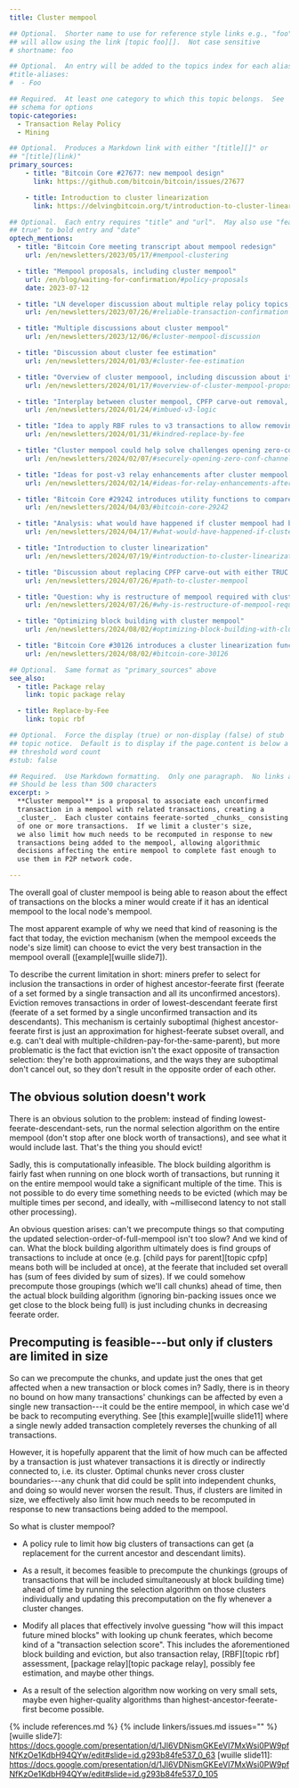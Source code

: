 ```yaml
---
title: Cluster mempool

## Optional.  Shorter name to use for reference style links e.g., "foo"
## will allow using the link [topic foo][].  Not case sensitive
# shortname: foo

## Optional.  An entry will be added to the topics index for each alias
#title-aliases:
#  - Foo

## Required.  At least one category to which this topic belongs.  See
## schema for options
topic-categories:
  - Transaction Relay Policy
  - Mining

## Optional.  Produces a Markdown link with either "[title][]" or
## "[title](link)"
primary_sources:
    - title: "Bitcoin Core #27677: new mempool design"
      link: https://github.com/bitcoin/bitcoin/issues/27677

    - title: Introduction to cluster linearization
      link: https://delvingbitcoin.org/t/introduction-to-cluster-linearization/1032

## Optional.  Each entry requires "title" and "url".  May also use "feature:
## true" to bold entry and "date"
optech_mentions:
  - title: "Bitcoin Core meeting transcript about mempool redesign"
    url: /en/newsletters/2023/05/17/#mempool-clustering

  - title: "Mempool proposals, including cluster mempool"
    url: /en/blog/waiting-for-confirmation/#policy-proposals
    date: 2023-07-12

  - title: "LN developer discussion about multiple relay policy topics, including cluster mempool"
    url: /en/newsletters/2023/07/26/#reliable-transaction-confirmation

  - title: "Multiple discussions about cluster mempool"
    url: /en/newsletters/2023/12/06/#cluster-mempool-discussion

  - title: "Discussion about cluster fee estimation"
    url: /en/newsletters/2024/01/03/#cluster-fee-estimation

  - title: "Overview of cluster mempoool, including discussion about its effect on CPFP carve-out"
    url: /en/newsletters/2024/01/17/#overview-of-cluster-mempool-proposal

  - title: "Interplay between cluster mempool, CPFP carve-out removal, and LN use of v3 relay"
    url: /en/newsletters/2024/01/24/#imbued-v3-logic

  - title: "Idea to apply RBF rules to v3 transactions to allow removing CPFP carve-out for cluster mempool"
    url: /en/newsletters/2024/01/31/#kindred-replace-by-fee

  - title: "Cluster mempool could help solve challenges opening zero-conf channels with v3 transaction relay"
    url: /en/newsletters/2024/02/07/#securely-opening-zero-conf-channels-with-v3-transactions

  - title: "Ideas for post-v3 relay enhancements after cluster mempool is deployed"
    url: /en/newsletters/2024/02/14/#ideas-for-relay-enhancements-after-cluster-mempool-is-deployed

  - title: "Bitcoin Core #29242 introduces utility functions to compare two feerate diagrams"
    url: /en/newsletters/2024/04/03/#bitcoin-core-29242

  - title: "Analysis: what would have happened if cluster mempool had been deployed a year ago?"
    url: /en/newsletters/2024/04/17/#what-would-have-happened-if-cluster-mempool-had-been-deployed-a-year-ago

  - title: "Introduction to cluster linearization"
    url: /en/newsletters/2024/07/19/#introduction-to-cluster-linearization

  - title: "Discussion about replacing CPFP carve-out with either TRUC or RBFR to unblock cluster mempool"
    url: /en/newsletters/2024/07/26/#path-to-cluster-mempool

  - title: "Question: why is restructure of mempool required with cluster mempool?"
    url: /en/newsletters/2024/07/26/#why-is-restructure-of-mempool-required-with-cluster-mempool

  - title: "Optimizing block building with cluster mempool"
    url: /en/newsletters/2024/08/02/#optimizing-block-building-with-cluster-mempool

  - title: "Bitcoin Core #30126 introduces a cluster linearization function for eventual use by cluster mempool"
    url: /en/newsletters/2024/08/02/#bitcoin-core-30126

## Optional.  Same format as "primary_sources" above
see_also:
  - title: Package relay
    link: topic package relay

  - title: Replace-by-Fee
    link: topic rbf

## Optional.  Force the display (true) or non-display (false) of stub
## topic notice.  Default is to display if the page.content is below a
## threshold word count
#stub: false

## Required.  Use Markdown formatting.  Only one paragraph.  No links allowed.
## Should be less than 500 characters
excerpt: >
  **Cluster mempool** is a proposal to associate each unconfirmed
  transaction in a mempool with related transactions, creating a
  _cluster_.  Each cluster contains feerate-sorted _chunks_ consisting
  of one or more transactions.  If we limit a cluster's size,
  we also limit how much needs to be recomputed in response to new
  transactions being added to the mempool, allowing algorithmic
  decisions affecting the entire mempool to complete fast enough to
  use them in P2P network code.

---
```

The overall goal of cluster mempool is being able to reason about the
effect of transactions on the blocks a miner would create if it has an
identical mempool to the local node's mempool.

The most apparent example of why we need that kind of
reasoning is the fact that today, the eviction mechanism (when the
mempool exceeds the node's size limit) can choose to evict the very best
transaction in the mempool overall ([example][wuille slide7]).

To describe the current limitation in short: miners prefer to select for inclusion the
transactions in order of highest ancestor-feerate first (feerate of a
set formed by a single transaction and all its unconfirmed ancestors).
Eviction removes transactions in order of lowest-descendant feerate
first (feerate of a set formed by a single unconfirmed transaction and
its descendants). This mechanism is certainly suboptimal (highest
ancestor-feerate first is just an approximation for highest-feerate
subset overall, and e.g. can't deal with
multiple-children-pay-for-the-same-parent), but more problematic is the
fact that eviction isn't the exact opposite of transaction selection: they're both
approximations, and the ways they are suboptimal don't cancel out, so
they don't result in the opposite order of each other.

## The obvious solution doesn't work

There is an obvious solution to the problem: instead of finding
lowest-feerate-descendant-sets, run the normal selection algorithm on the
entire mempool (don't stop after one block worth of transactions), and
see what it would include last. That's the thing you should evict!

Sadly, this is computationally infeasible. The block building algorithm
is fairly fast when running on one block worth of transactions, but
running it on the entire mempool would take a significant multiple of
the time. This is not possible to do every time
something needs to be evicted (which may be multiple times per second,
and ideally, with ~millisecond latency to not stall other processing).

An obvious question arises: can't we precompute things so that computing
the updated selection-order-of-full-mempool isn't too slow? And we kind of
can. What the block building algorithm ultimately does is find groups of
transactions to include at once (e.g. [child pays for parent][topic cpfp] means both
will be included at once), at the feerate that included set overall has
(sum of fees divided by sum of sizes). If we could somehow precompute
those groupings (which we'll call chunks) ahead of time, then the actual
block building algorithm (ignoring bin-packing issues once we get close
to the block being full) is just including chunks in decreasing feerate
order.

## Precomputing is feasible---but only if clusters are limited in size

So can we precompute the chunks, and update just the ones that get
affected when a new transaction or block comes in? Sadly, there is in
theory no bound on how many transactions' chunkings can be affected by
even a single new transaction---it could be the entire mempool, in which
case we'd be back to recomputing everything. See [this example][wuille
slide11] where a single newly added transaction completely reverses the
chunking of all transactions.

However, it is hopefully apparent that the limit of how much can be
affected by a transaction is just whatever transactions it is directly
or indirectly connected to, i.e. its cluster. Optimal chunks never cross
cluster boundaries---any chunk that did could be split into independent
chunks, and doing so would never worsen the result.  Thus, if clusters
are limited in size, we effectively also limit how much needs to be
recomputed in response to new transactions being added to the mempool.

So what is cluster mempool?

- A policy rule to limit how big clusters of transactions can get (a
  replacement for the current ancestor and descendant limits).

- As a result, it becomes feasible to precompute the chunkings (groups
  of transactions that will be included simultaneously at block building
  time) ahead of time by running the selection algorithm on those
  clusters individually and updating this precomputation on the fly
  whenever a cluster changes.

- Modify all places that effectively involve guessing "how will this
  impact future mined blocks" with looking up chunk feerates, which
  become kind of a "transaction selection score". This includes the aforementioned
  block building and eviction, but also transaction relay, [RBF][topic
  rbf] assessment, [package relay][topic package relay], possibly fee
  estimation, and maybe other things.

- As a result of the selection algorithm now working on very small sets,
  maybe even higher-quality algorithms than
  highest-ancestor-feerate-first become possible.

{% include references.md %}
{% include linkers/issues.md issues="" %}
[wuille slide7]: https://docs.google.com/presentation/d/1Jl6VDNismGKEeVI7MxWsi0PW9pfNfKzOe1KdbH94QYw/edit#slide=id.g293b84fe537_0_63
[wuille slide11]: https://docs.google.com/presentation/d/1Jl6VDNismGKEeVI7MxWsi0PW9pfNfKzOe1KdbH94QYw/edit#slide=id.g293b84fe537_0_105
